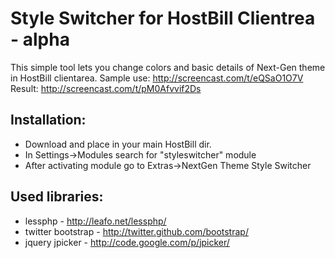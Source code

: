 # Style Switcher for HostBill Clientrea - alpha

This simple tool lets you change colors and basic details of Next-Gen theme in HostBill clientarea.
Sample use: http://screencast.com/t/eQSaO1O7V
Result: http://screencast.com/t/pM0Afvvif2Ds

## Installation:
+ Download and place in your main HostBill dir.
+ In Settings->Modules search for "styleswitcher" module
+ After activating module go to Extras->NextGen Theme Style Switcher


## Used libraries:
 + lessphp - http://leafo.net/lessphp/
 + twitter bootstrap - http://twitter.github.com/bootstrap/
 + jquery jpicker - http://code.google.com/p/jpicker/